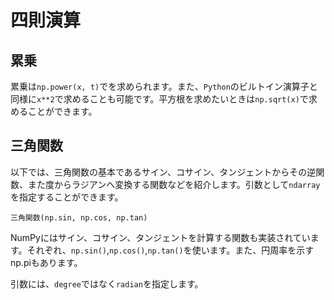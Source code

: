 # 四則演算

## 累乗

累乗は`np.power(x, t)`でを求められます。また、`Python`のビルトイン演算子と同様に`x**2`で求めることも可能です。平方根を求めたいときは`np.sqrt(x)`で求めることができます。

## 三角関数

以下では、三角関数の基本であるサイン、コサイン、タンジェントからその逆関数、また度からラジアンへ変換する関数などを紹介します。引数として`ndarray`を指定することができます。

```
三角関数(np.sin, np.cos, np.tan)
```


NumPyにはサイン、コサイン、タンジェントを計算する関数も実装されています。それぞれ、`np.sin()`,`np.cos()`,`np.tan()`を使います。また、円周率を示すnp.piもあります。

引数には、`degree`ではなく`radian`を指定します。
